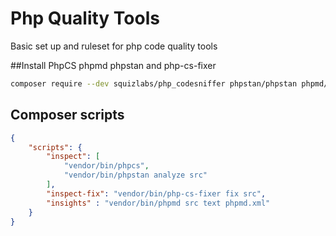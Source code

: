 # Php Quality Tools
Basic set up and ruleset for php code quality tools

##Install PhpCS phpmd  phpstan and php-cs-fixer

```sh
composer require --dev squizlabs/php_codesniffer phpstan/phpstan phpmd/phpmd friendsofphp/php-cs-fixer
```

## Composer scripts
```json
{
    "scripts": {
        "inspect": [
            "vendor/bin/phpcs",
            "vendor/bin/phpstan analyze src"
        ],
        "inspect-fix": "vendor/bin/php-cs-fixer fix src",
        "insights" : "vendor/bin/phpmd src text phpmd.xml"
    }
}
```